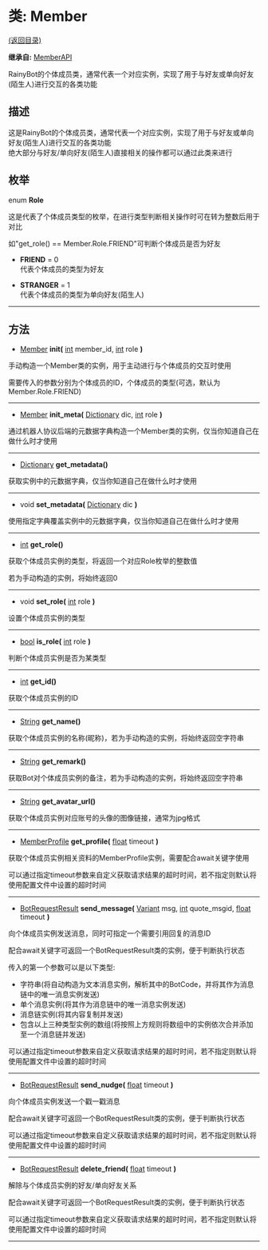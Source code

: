# 类: Member  
[(返回目录)](README.md)  
  
**继承自:** [MemberAPI](MemberAPI.md)  
  
RainyBot的个体成员类，通常代表一个对应实例，实现了用于与好友或单向好友(陌生人)进行交互的各类功能  
  
## 描述  
  
这是RainyBot的个体成员类，通常代表一个对应实例，实现了用于与好友或单向好友(陌生人)进行交互的各类功能   
绝大部分与好友/单向好友(陌生人)直接相关的操作都可以通过此类来进行  
  
## 枚举  
  
enum **Role**  
  
这是代表了个体成员类型的枚举，在进行类型判断相关操作时可在转为整数后用于对比   
  
如"get_role() == Member.Role.FRIEND"可判断个体成员是否为好友  
  
- **FRIEND** = 0  
代表个体成员的类型为好友  
  
- **STRANGER** = 1  
代表个体成员的类型为单向好友(陌生人)  
  
---  
  
## 方法 
  
- [Member](Member.md) **init(** [int](https://docs.godotengine.org/en/latest/classes/class_int.html) member_id, [int](https://docs.godotengine.org/en/latest/classes/class_int.html) role **)**  
  
手动构造一个Member类的实例，用于主动进行与个体成员的交互时使用   
  
需要传入的参数分别为个体成员的ID，个体成员的类型(可选，默认为Member.Role.FRIEND)  
  
---  
  
- [Member](Member.md) **init_meta(** [Dictionary](https://docs.godotengine.org/en/latest/classes/class_dictionary.html) dic, [int](https://docs.godotengine.org/en/latest/classes/class_int.html) role **)**  
  
通过机器人协议后端的元数据字典构造一个Member类的实例，仅当你知道自己在做什么时才使用  
  
---  
  
- [Dictionary](https://docs.godotengine.org/en/latest/classes/class_dictionary.html) **get_metadata()**  
  
获取实例中的元数据字典，仅当你知道自己在做什么时才使用  
  
---  
  
- void **set_metadata(** [Dictionary](https://docs.godotengine.org/en/latest/classes/class_dictionary.html) dic **)**  
  
使用指定字典覆盖实例中的元数据字典，仅当你知道自己在做什么时才使用  
  
---  
  
- [int](https://docs.godotengine.org/en/latest/classes/class_int.html) **get_role()**  
  
获取个体成员实例的类型，将返回一个对应Role枚举的整数值   
  
若为手动构造的实例，将始终返回0  
  
---  
  
- void **set_role(** [int](https://docs.godotengine.org/en/latest/classes/class_int.html) role **)**  
  
设置个体成员实例的类型  
  
---  
  
- [bool](https://docs.godotengine.org/en/latest/classes/class_bool.html) **is_role(** [int](https://docs.godotengine.org/en/latest/classes/class_int.html) role **)**  
  
判断个体成员实例是否为某类型  
  
---  
  
- [int](https://docs.godotengine.org/en/latest/classes/class_int.html) **get_id()**  
  
获取个体成员实例的ID  
  
---  
  
- [String](https://docs.godotengine.org/en/latest/classes/class_string.html) **get_name()**  
  
获取个体成员实例的名称(昵称)，若为手动构造的实例，将始终返回空字符串  
  
---  
  
- [String](https://docs.godotengine.org/en/latest/classes/class_string.html) **get_remark()**  
  
获取Bot对个体成员实例的备注，若为手动构造的实例，将始终返回空字符串  
  
---  
  
- [String](https://docs.godotengine.org/en/latest/classes/class_string.html) **get_avatar_url()**  
  
获取个体成员实例对应账号的头像的图像链接，通常为jpg格式  
  
---  
  
- [MemberProfile](MemberProfile.md) **get_profile(** [float](https://docs.godotengine.org/en/latest/classes/class_float.html) timeout **)**  
  
获取个体成员实例相关资料的MemberProfile实例，需要配合await关键字使用   
  
可以通过指定timeout参数来自定义获取请求结果的超时时间，若不指定则默认将使用配置文件中设置的超时时间  
  
---  
  
- [BotRequestResult](BotRequestResult.md) **send_message(** [Variant](https://docs.godotengine.org/en/latest/classes/class_variant.html) msg, [int](https://docs.godotengine.org/en/latest/classes/class_int.html) quote_msgid, [float](https://docs.godotengine.org/en/latest/classes/class_float.html) timeout **)**  
  
向个体成员实例发送消息，同时可指定一个需要引用回复的消息ID   
  
配合await关键字可返回一个BotRequestResult类的实例，便于判断执行状态   
  
传入的第一个参数可以是以下类型:   
- 字符串(将自动构造为文本消息实例，解析其中的BotCode，并将其作为消息链中的唯一消息实例发送)   
- 单个消息实例(将其作为消息链中的唯一消息实例发送)   
- 消息链实例(将其内容复制并发送)   
- 包含以上三种类型实例的数组(将按照上方规则将数组中的实例依次合并添加至一个消息链并发送)   
  
可以通过指定timeout参数来自定义获取请求结果的超时时间，若不指定则默认将使用配置文件中设置的超时时间  
  
---  
  
- [BotRequestResult](BotRequestResult.md) **send_nudge(** [float](https://docs.godotengine.org/en/latest/classes/class_float.html) timeout **)**  
  
向个体成员实例发送一个戳一戳消息   
  
配合await关键字可返回一个BotRequestResult类的实例，便于判断执行状态   
  
可以通过指定timeout参数来自定义获取请求结果的超时时间，若不指定则默认将使用配置文件中设置的超时时间  
  
---  
  
- [BotRequestResult](BotRequestResult.md) **delete_friend(** [float](https://docs.godotengine.org/en/latest/classes/class_float.html) timeout **)**  
  
解除与个体成员实例的好友/单向好友关系   
  
配合await关键字可返回一个BotRequestResult类的实例，便于判断执行状态   
  
可以通过指定timeout参数来自定义获取请求结果的超时时间，若不指定则默认将使用配置文件中设置的超时时间  
  
---  
  

